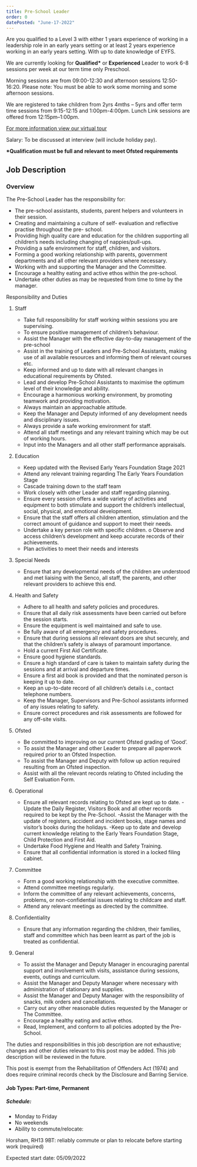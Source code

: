 ```yaml
---
title: Pre-School Leader
order: 0
datePosted: "June-17-2022"
---
```


Are you qualified to a Level 3 with either 1 years experience of working in a leadership role in an early years setting or at least 2 years experience working in an early years setting. With up to date knowledge of EYFS.

We are currently looking for **Qualified\*** or **Experienced** Leader to work 6-8 sessions per week at our term time only Preschool.

Morning sessions are from 09:00-12:30 and afternoon sessions 12:50-16:20. Please note: You must be able to work some morning and some afternoon sessions.

We are registered to take children from 2yrs 4mths – 5yrs and offer term time sessions from 9:15-12:15 and 1:00pm-4:00pm. Lunch Link sessions are offered from 12:15pm–1:00pm.

[For more information view our virtual tour](https://southwatervillagepreschool.org/virtual-tour)

Salary: To be discussed at interview (will include holiday pay).

**\*Qualification must be full and relevant to meet Ofsted requirements**

## Job Description

### Overview

The Pre-School Leader has the responsibility for:

- The pre-school assistants, students, parent helpers and volunteers in their session.
- Creating and maintaining a culture of self- evaluation and reflective practise throughout the pre- school.
- Providing high quality care and education for the children supporting all children’s needs including changing of nappies/pull-ups.
- Providing a safe environment for staff, children, and visitors.
- Forming a good working relationship with parents, government departments and all other relevant providers where necessary.
- Working with and supporting the Manager and the Committee.
- Encourage a healthy eating and active ethos within the pre-school.
- Undertake other duties as may be requested from time to time by the manager.

Responsibility and Duties

1. Staff
   - Take full responsibility for staff working within sessions you are supervising.
   - To ensure positive management of children’s behaviour.
   - Assist the Manager with the effective day-to-day management of the pre-school
   - Assist in the training of Leaders and Pre-School Assistants, making use of all available resources and informing them of relevant courses etc.
   - Keep informed and up to date with all relevant changes in educational requirements by Ofsted.
   - Lead and develop Pre-School Assistants to maximise the optimum level of their knowledge and ability.
   - Encourage a harmonious working environment, by promoting teamwork and providing motivation.
   - Always maintain an approachable attitude.
   - Keep the Manager and Deputy informed of any development needs and disciplinary issues.
   - Always provide a safe working environment for staff.
   - Attend all staff meetings and any relevant training which may be out of working hours.
   - Input into the Managers and all other staff performance appraisals.
2. Education
   - Keep updated with the Revised Early Years Foundation Stage 2021
   - Attend any relevant training regarding The Early Years Foundation Stage
   - Cascade training down to the staff team
   - Work closely with other Leader and staff regarding planning.
   - Ensure every session offers a wide variety of activities and equipment to both stimulate and support the children’s intellectual, social, physical, and emotional development.
   - Ensure that the staff offers all children attention, stimulation and the correct amount of guidance and support to meet their needs.
   - Undertake a key person role with specific children. o Observe and access children’s development and keep accurate records of their achievements.
   - Plan activities to meet their needs and interests
3. Special Needs

   - Ensure that any developmental needs of the children are understood and met liaising with the Senco, all staff, the parents, and other relevant providers to achieve this end.

4. Health and Safety
   - Adhere to all health and safety policies and procedures.
   - Ensure that all daily risk assessments have been carried out before the session starts.
   - Ensure the equipment is well maintained and safe to use.
   - Be fully aware of all emergency and safety procedures.
   - Ensure that during sessions all relevant doors are shut securely, and that the children’s safety is always of paramount importance.
   - Hold a current First Aid Certificate.
   - Ensure good hygiene standards.
   - Ensure a high standard of care is taken to maintain safety during the sessions and at arrival and departure times.
   - Ensure a first aid book is provided and that the nominated person is keeping it up to date.
   - Keep an up-to-date record of all children’s details i.e., contact telephone numbers.
   - Keep the Manager, Supervisors and Pre-School assistants informed of any issues relating to safety.
   - Ensure correct procedures and risk assessments are followed for any off-site visits.
5. Ofsted
   - Be committed to improving on our current Ofsted grading of ‘Good’.
   - To assist the Manager and other Leader to prepare all paperwork required prior to an Ofsted Inspection.
   - To assist the Manager and Deputy with follow up action required resulting from an Ofsted inspection.
   - Assist with all the relevant records relating to Ofsted including the Self Evaluation Form.
6. Operational
   - Ensure all relevant records relating to Ofsted are kept up to date.
     -Update the Daily Register, Visitors Book and all other records required to be kept by the Pre-School.
     -Assist the Manager with the update of registers, accident and incident books, stage names and visitor’s books during the holidays.
     -Keep up to date and develop current knowledge relating to the Early Years Foundation Stage, Child Protection and First Aid.
   - Undertake Food Hygiene and Health and Safety Training.
   - Ensure that all confidential information is stored in a locked filing cabinet.
7. Committee
   - Form a good working relationship with the executive committee.
   - Attend committee meetings regularly.
   - Inform the committee of any relevant achievements, concerns, problems, or non-confidential issues relating to childcare and staff.
   - Attend any relevant meetings as directed by the committee.
8. Confidentiality
   - Ensure that any information regarding the children, their families, staff and committee which has been learnt as part of the job is treated as confidential.
9. General
   - To assist the Manager and Deputy Manager in encouraging parental support and involvement with visits, assistance during sessions, events, outings and curriculum.
   - Assist the Manager and Deputy Manager where necessary with administration of stationary and supplies.
   - Assist the Manager and Deputy Manager with the responsibility of snacks, milk orders and cancellations.
   - Carry out any other reasonable duties requested by the Manager or The Committee.
   - Encourage a healthy eating and active ethos.
   - Read, Implement, and conform to all policies adopted by the Pre-School.

The duties and responsibilities in this job description are not exhaustive; changes and other duties relevant to this post may be added. This job description will be reviewed in the future.

This post is exempt from the Rehabilitation of Offenders Act (1974) and does require criminal records check by the Disclosure and Barring Service.

#### Job Types: Part-time, Permanent

##### Schedule:

- Monday to Friday
- No weekends
- Ability to commute/relocate:

Horsham, RH13 9BT: reliably commute or plan to relocate before starting work (required)

Expected start date: 05/09/2022
